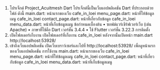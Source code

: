 1. โปรเจ็กต์ Project_Acuitmesh Dart
โปรเจ็กต์นี้เป็นเว็บแอปพลิเคชัน Dart ที่ประกอบด้วยไฟล์ ดังนี้ main.dart: หน้าแรกของเว็บ cafe_in_loei menu_page.dart: หน้าที่ให้ข้อมูลเมนู cafe_in_loei  contact_page.dart: หน้าที่เกี่ยวกับข้อมูล cafe_in_loei menu_data.dart: หน้าที่เก็บข้อมูลเมนู
ข้อกำหนดเบื้องต้น
• ซอฟต์แวร์เซิร์ฟเวอร์เว็บ (เช่น Apache)
• ภาษาที่ใช้คือ Dart เวอร์ชั่น 3.4.4
• ใช้ Flutter เวอร์ชั่น 3.22.3
การติดตั้ง
1. เปิดโฟลเดอร์เก็บงาน
เปิดโฟลเดอร์ที่เก็บงาน cafe_in_loei หลังจากนั้นเปิดหน้า main.dart
http://localhost:53928/
2. เข้าถึงเว็บแอปพลิเคชัน เปิดเว็บเบราว์เซอร์และไปที่ http://localhost:53928/ เพื่อดูหน้าแรกของเว็บแอปพลิเคชัน
การใช้งาน main.dart: หน้าแรกของเว็บ cafe_in_loei menu_page.dart: หน้าที่ให้ข้อมูลเมนู cafe_in_loei  contact_page.dart: หน้าที่เกี่ยวกับข้อมูล cafe_in_loei menu_data.dart: หน้าที่เก็บข้อมูลเมนู
